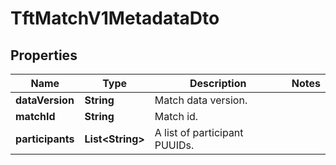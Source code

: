 

# TftMatchV1MetadataDto


## Properties

| Name | Type | Description | Notes |
|------------ | ------------- | ------------- | -------------|
|**dataVersion** | **String** | Match data version. |  |
|**matchId** | **String** | Match id. |  |
|**participants** | **List&lt;String&gt;** | A list of participant PUUIDs. |  |




